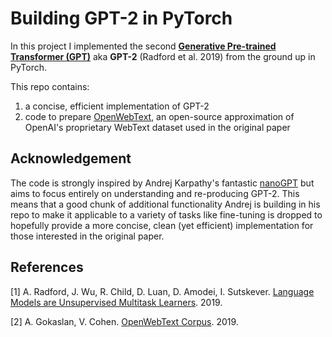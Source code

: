 # Building GPT-2 in PyTorch

In this project I implemented the second [**Generative Pre-trained Transformer (GPT)**](https://cdn.openai.com/research-covers/language-unsupervised/language_understanding_paper.pdf) aka 
**GPT-2** (Radford et al. 2019) from the ground up in PyTorch.

This repo contains:
1. a concise, efficient implementation of GPT-2
2. code to prepare [OpenWebText](https://skylion007.github.io/OpenWebTextCorpus/), 
an open-source approximation of OpenAI's proprietary WebText dataset used in the original paper

## Acknowledgement

The code is strongly inspired by Andrej Karpathy's fantastic [nanoGPT](https://github.com/karpathy/nanoGPT/tree/master) but aims to 
focus entirely on understanding and re-producing GPT-2.
This means that a good chunk of additional functionality Andrej is building in his repo to make it applicable to a variety 
of tasks like fine-tuning is dropped to hopefully provide a more concise, clean (yet efficient)
implementation for those interested in the original paper.


## References

[1] A. Radford, J. Wu, R. Child, D. Luan, D. Amodei, I. Sutskever. [Language Models are Unsupervised Multitask Learners](https://cdn.openai.com/better-language-models/language_models_are_unsupervised_multitask_learners.pdf). 2019. 

[2] A. Gokaslan, V. Cohen. [OpenWebText Corpus](http://Skylion007.github.io/OpenWebTextCorpus). 2019.
